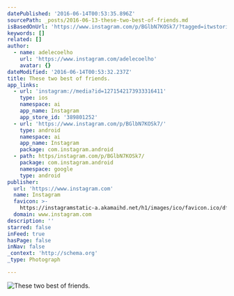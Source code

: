 ```yaml
---
datePublished: '2016-06-14T00:53:35.896Z'
sourcePath: _posts/2016-06-13-these-two-best-of-friends.md
isBasedOnUrl: 'https://www.instagram.com/p/BGlbN7KOSk7/?tagged=itwstories'
keywords: []
related: []
author:
  - name: adelecoelho
    url: 'https://www.instagram.com/adelecoelho'
    avatar: {}
dateModified: '2016-06-14T00:53:32.237Z'
title: These two best of friends.
app_links:
  - url: 'instagram://media?id=1271542173933316411'
    type: ios
    namespace: ai
    app_name: Instagram
    app_store_id: '389801252'
  - url: 'https://www.instagram.com/p/BGlbN7KOSk7/'
    type: android
    namespace: ai
    app_name: Instagram
    package: com.instagram.android
  - path: https/instagram.com/p/BGlbN7KOSk7/
    package: com.instagram.android
    namespace: google
    type: android
publisher:
  url: 'https://www.instagram.com'
  name: Instagram
  favicon: >-
    https://instagramstatic-a.akamaihd.net/h1/images/ico/favicon.ico/dfa85bb1fd63.ico
  domain: www.instagram.com
description: ''
starred: false
inFeed: true
hasPage: false
inNav: false
_context: 'http://schema.org'
_type: Photograph

---
```

![These two best of friends.](https://s3-us-west-2.amazonaws.com/the-grid-img/p/cd60b315d62f3631d0c530484dfac29097cdb2a8.jpg)
